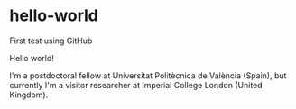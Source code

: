 # hello-world
First test using GitHub

Hello world!

I'm a postdoctoral fellow at Universitat Politècnica de València (Spain), but currently I'm a visitor researcher at Imperial College London (United Kingdom).
